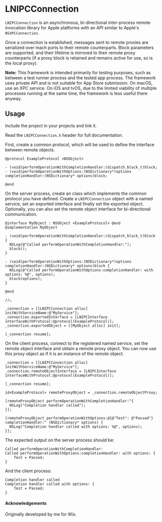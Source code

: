 # LNIPCConnection

`LNIPCConnection` is an asynchronous, bi-directional inter-process remote invocation library for Apple platforms with an API similar to Apple's `NSXPCConnection`.

Once a connection is established, messages sent to remote proxies are serialized over mach ports to their remote counterparts. Block parameters are supported, and their lifetime is mirrored to their remote proxy counterparts (if a proxy block is retained and remains active for use, so is the local proxy).

**Note:** This framework is intended primarily for testing purposes, such as between a test runner process and the tested app process. The framework uses private API and is not suitable for App Store submission. On macOS, use an XPC service. On iOS and tvOS, due to the limited viability of multiple processes running at the same time, the framework is less useful there anyway.

## Usage

Include the project in your projects and link it.

Read the `LNIPCConnection.h` header for full documentation.

First, create a common protocol, which will be used to define the interface between remote objects.

```objc
@protocol ExampleProtocol <NSObject>

- (void)performOperationWithCompletionHandler:(dispatch_block_t)block;
- (void)performOperationWithOptions:(NSDictionary*)options completionHandler:(NSDictionary* options)block;

@end
```

On the server process, create an class which implements the common protocol you have defined. Create a `LNIPCConnection` object with a named service, set an exported interface and finally set the exported object. Optionally, you can also set the remote object interface for bi-directional communication.

```objc
@interface MyObject : NSObject <ExampleProtocol> @end
@implementation MyObject
  
- (void)performOperationWithCompletionHandler:(dispatch_block_t)block {
  NSLog(@"Called performOperationWithCompletionHandler:");
  block();
}

- (void)performOperationWithOptions:(NSDictionary*)options completionHandler:(NSDictionary* options)block {
  NSLog(@"Called performOperationWithOptions:completionHandler: with options: %@", options);
  block(options);
}

@end

//…
  
_connection = [[LNIPCConnection alloc] initWithServiceName:@"MyService"];
_connection.exportedInterface = [LNIPCInterface interfaceWithProtocol:@protocol(ExampleProtocol)];
_connection.exportedObject = [[MyObject alloc] init];

[_connection resume];
```

On the client process, connect to the registered named service, set the remote object interface and obtain a remote proxy object. You can now use this proxy object as if it is an instance of the remote object.

```objc
_connection = [[LNIPCConnection alloc] initWithServiceName:@"MyService"];
_connection.remoteObjectInterface = [LNIPCInterface interfaceWithProtocol:@protocol(ExampleProtocol)];

[_connection resume];

id<ExampleProtocol> remoteProxyObject = _connection.remoteObjectProxy;

[remoteProxyObject performOperationWithCompletionHandler:^{
  NSLog("Completion handler called");
}];

[remoteProxyObject performOperationWithOptions:@{@"Test": @"Passed"} completionHandler:^ (NSDictionary* options) {
  NSLog("Completion handler called with options: %@", options);
}];
```

The expected output on the server process should be:

```
Called performOperationWithCompletionHandler:
Called performOperationWithOptions:completionHandler: with options: {
    Test = Passed;
}
```


And the client process:

```
Completion handler called
Completion handler called with options: {
    Test = Passed;
}
```



#### Acknowledgements

Originally developed by me for Wix.